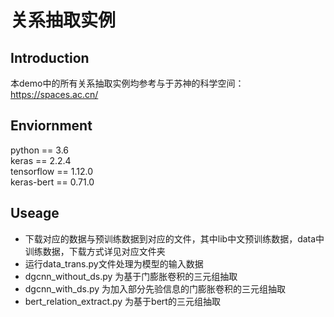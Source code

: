 # 关系抽取实例
## Introduction
本demo中的所有关系抽取实例均参考与于苏神的科学空间：https://spaces.ac.cn/
## Enviornment
python == 3.6  
keras == 2.2.4  
tensorflow == 1.12.0  
keras-bert == 0.71.0  
## Useage
* 下载对应的数据与预训练数据到对应的文件，其中lib中文预训练数据，data中训练数据，下载方式详见对应文件夹
* 运行data_trans.py文件处理为模型的输入数据
* dgcnn_without_ds.py 为基于门膨胀卷积的三元组抽取
* dgcnn_with_ds.py 为加入部分先验信息的门膨胀卷积的三元组抽取
* bert_relation_extract.py 为基于bert的三元组抽取
